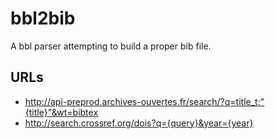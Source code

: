 # bbl2bib

A bbl parser attempting to build a proper bib file.

## URLs

* http://api-preprod.archives-ouvertes.fr/search/?q=title_t:"{title}"&wt=bibtex
* http://search.crossref.org/dois?q={query}&year={year} 
